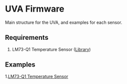 # UVA Firmware #

Main structure for the UVA, and examples for each sensor.

## Requirements ##

1. LM73-Q1 Temperature Sensor ([Library](https://github.com/zkemble/LM73))

## Examples ##

1.[LM73-Q1 Temperature Sensor](examples/LM73/README.md)
